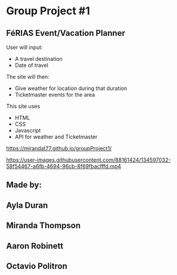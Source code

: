﻿# Group Project #1
## FéRIAS Event/Vacation Planner

User will input:
* A travel destination 
* Date of travel

The site will then:
* Give weather for location during that duration
* Ticketmaster events for the area

This site uses

* HTML
* CSS
* Javascript
* API for weather and Ticketmaster

https://mirandat77.github.io/groupProject1/

https://user-images.githubusercontent.com/88161424/134597032-58f54467-a6fb-4694-96cb-8f69fbacfffd.mp4


## Made by: 
## Ayla Duran
## Miranda Thompson
## Aaron Robinett
## Octavio Politron
